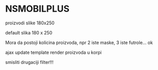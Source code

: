 # NSMOBILPLUS

proizvodi slike 180x250

default slika 180 x 250

Mora da postoji kolicina proizvoda, npr 2 iste maske, 3 iste futrole...   ok

ajax update template render proizvoda u korpi

smisliti drugaciji filter!!!